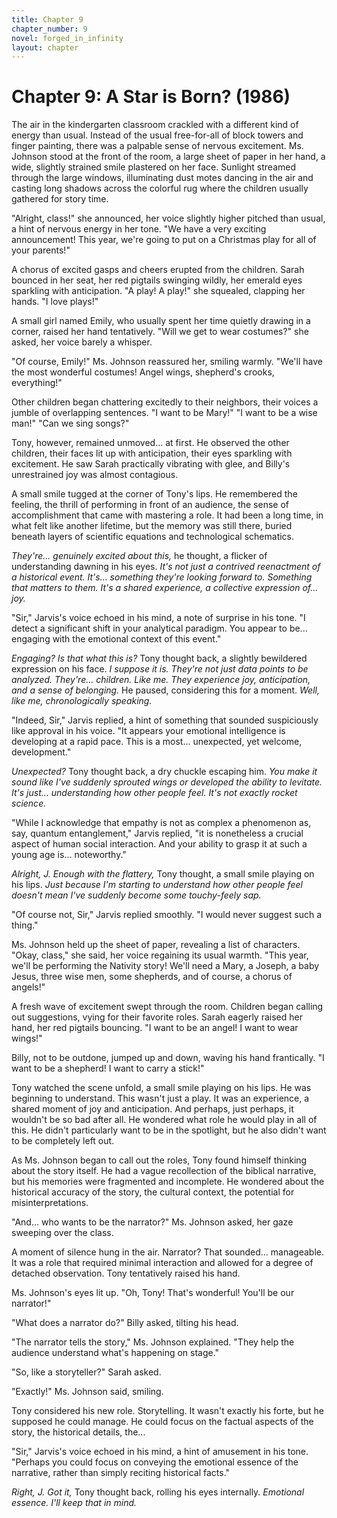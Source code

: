 ```yaml
---
title: Chapter 9
chapter_number: 9
novel: forged_in_infinity
layout: chapter
---
```


# **Chapter 9: A Star is Born? (1986)**

The air in the kindergarten classroom crackled with a different kind of
energy than usual. Instead of the usual free-for-all of block towers and
finger painting, there was a palpable sense of nervous excitement. Ms.
Johnson stood at the front of the room, a large sheet of paper in her
hand, a wide, slightly strained smile plastered on her face. Sunlight
streamed through the large windows, illuminating dust motes dancing in
the air and casting long shadows across the colorful rug where the
children usually gathered for story time.

"Alright, class!" she announced, her voice slightly higher pitched than
usual, a hint of nervous energy in her tone. "We have a very exciting
announcement! This year, we're going to put on a Christmas play for all
of your parents!"

A chorus of excited gasps and cheers erupted from the children. Sarah
bounced in her seat, her red pigtails swinging wildly, her emerald eyes
sparkling with anticipation. "A play! A play!" she squealed, clapping
her hands. "I love plays!"

A small girl named Emily, who usually spent her time quietly drawing in
a corner, raised her hand tentatively. "Will we get to wear costumes?"
she asked, her voice barely a whisper.

"Of course, Emily!" Ms. Johnson reassured her, smiling warmly. "We'll
have the most wonderful costumes! Angel wings, shepherd's crooks,
everything!"

Other children began chattering excitedly to their neighbors, their
voices a jumble of overlapping sentences. "I want to be Mary!" "I want
to be a wise man!" "Can we sing songs?"

Tony, however, remained unmoved... at first. He observed the other
children, their faces lit up with anticipation, their eyes sparkling
with excitement. He saw Sarah practically vibrating with glee, and
Billy's unrestrained joy was almost contagious.

A small smile tugged at the corner of Tony's lips. He remembered the
feeling, the thrill of performing in front of an audience, the sense of
accomplishment that came with mastering a role. It had been a long time,
in what felt like another lifetime, but the memory was still there,
buried beneath layers of scientific equations and technological
schematics.

*They're... genuinely excited about this,* he thought, a flicker of
understanding dawning in his eyes. *It's not just a contrived
reenactment of a historical event. It's... something they're looking
forward to. Something that matters to them. It's a shared experience, a
collective expression of... joy.*

"Sir," Jarvis's voice echoed in his mind, a note of surprise in his
tone. "I detect a significant shift in your analytical paradigm. You
appear to be... engaging with the emotional context of this event."

*Engaging? Is that what this is?* Tony thought back, a slightly
bewildered expression on his face. *I suppose it is. They're not just
data points to be analyzed. They're... children. Like me. They
experience joy, anticipation, and a sense of belonging.* He paused,
considering this for a moment. *Well, like me, chronologically
speaking.*

"Indeed, Sir," Jarvis replied, a hint of something that sounded
suspiciously like approval in his voice. "It appears your emotional
intelligence is developing at a rapid pace. This is a most...
unexpected, yet welcome, development."

*Unexpected?* Tony thought back, a dry chuckle escaping him. *You make
it sound like I've suddenly sprouted wings or developed the ability to
levitate. It's just... understanding how other people feel. It's not
exactly rocket science.*

"While I acknowledge that empathy is not as complex a phenomenon as,
say, quantum entanglement," Jarvis replied, "it is nonetheless a crucial
aspect of human social interaction. And your ability to grasp it at such
a young age is... noteworthy."

*Alright, J. Enough with the flattery,* Tony thought, a small smile
playing on his lips. *Just because I'm starting to understand how other
people feel doesn't mean I've suddenly become some touchy-feely sap.*

"Of course not, Sir," Jarvis replied smoothly. "I would never suggest
such a thing."

Ms. Johnson held up the sheet of paper, revealing a list of characters.
"Okay, class," she said, her voice regaining its usual warmth. "This
year, we'll be performing the Nativity story! We'll need a Mary, a
Joseph, a baby Jesus, three wise men, some shepherds, and of course, a
chorus of angels!"

A fresh wave of excitement swept through the room. Children began
calling out suggestions, vying for their favorite roles. Sarah eagerly
raised her hand, her red pigtails bouncing. "I want to be an angel! I
want to wear wings!"

Billy, not to be outdone, jumped up and down, waving his hand
frantically. "I want to be a shepherd! I want to carry a stick!"

Tony watched the scene unfold, a small smile playing on his lips. He was
beginning to understand. This wasn\'t just a play. It was an experience,
a shared moment of joy and anticipation. And perhaps, just perhaps, it
wouldn\'t be so bad after all. He wondered what role he would play in
all of this. He didn't particularly want to be in the spotlight, but he
also didn't want to be completely left out.

As Ms. Johnson began to call out the roles, Tony found himself thinking
about the story itself. He had a vague recollection of the biblical
narrative, but his memories were fragmented and incomplete. He wondered
about the historical accuracy of the story, the cultural context, the
potential for misinterpretations.

"And... who wants to be the narrator?" Ms. Johnson asked, her gaze
sweeping over the class.

A moment of silence hung in the air. Narrator? That sounded...
manageable. It was a role that required minimal interaction and allowed
for a degree of detached observation. Tony tentatively raised his hand.

Ms. Johnson's eyes lit up. "Oh, Tony! That's wonderful! You'll be our
narrator!"

"What does a narrator do?" Billy asked, tilting his head.

"The narrator tells the story," Ms. Johnson explained. "They help the
audience understand what's happening on stage."

"So, like a storyteller?" Sarah asked.

"Exactly!" Ms. Johnson said, smiling.

Tony considered his new role. Storytelling. It wasn't exactly his forte,
but he supposed he could manage. He could focus on the factual aspects
of the story, the historical details, the...

"Sir," Jarvis's voice echoed in his mind, a hint of amusement in his
tone. "Perhaps you could focus on conveying the emotional essence of the
narrative, rather than simply reciting historical facts."

*Right, J. Got it,* Tony thought back, rolling his eyes internally.
*Emotional essence. I'll keep that in mind.*
